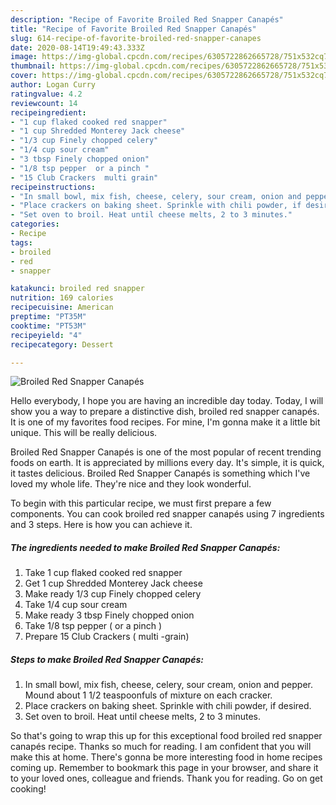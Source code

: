 ```yaml
---
description: "Recipe of Favorite Broiled Red Snapper Canapés"
title: "Recipe of Favorite Broiled Red Snapper Canapés"
slug: 614-recipe-of-favorite-broiled-red-snapper-canapes
date: 2020-08-14T19:49:43.333Z
image: https://img-global.cpcdn.com/recipes/6305722862665728/751x532cq70/broiled-red-snapper-canapes-recipe-main-photo.jpg
thumbnail: https://img-global.cpcdn.com/recipes/6305722862665728/751x532cq70/broiled-red-snapper-canapes-recipe-main-photo.jpg
cover: https://img-global.cpcdn.com/recipes/6305722862665728/751x532cq70/broiled-red-snapper-canapes-recipe-main-photo.jpg
author: Logan Curry
ratingvalue: 4.2
reviewcount: 14
recipeingredient:
- "1 cup flaked cooked red snapper"
- "1 cup Shredded Monterey Jack cheese"
- "1/3 cup Finely chopped celery"
- "1/4 cup sour cream"
- "3 tbsp Finely chopped onion"
- "1/8 tsp pepper  or a pinch "
- "15 Club Crackers  multi grain"
recipeinstructions:
- "In small bowl, mix fish, cheese, celery, sour cream, onion and pepper. Mound about 1 1/2 teaspoonfuls of mixture on each cracker."
- "Place crackers on baking sheet. Sprinkle with chili powder, if desired."
- "Set oven to broil. Heat until cheese melts, 2 to 3 minutes."
categories:
- Recipe
tags:
- broiled
- red
- snapper

katakunci: broiled red snapper 
nutrition: 169 calories
recipecuisine: American
preptime: "PT35M"
cooktime: "PT53M"
recipeyield: "4"
recipecategory: Dessert

---
```



![Broiled Red Snapper Canapés](https://img-global.cpcdn.com/recipes/6305722862665728/751x532cq70/broiled-red-snapper-canapes-recipe-main-photo.jpg)

Hello everybody, I hope you are having an incredible day today. Today, I will show you a way to prepare a distinctive dish, broiled red snapper canapés. It is one of my favorites food recipes. For mine, I'm gonna make it a little bit unique. This will be really delicious.

Broiled Red Snapper Canapés is one of the most popular of recent trending foods on earth. It is appreciated by millions every day. It's simple, it is quick, it tastes delicious. Broiled Red Snapper Canapés is something which I've loved my whole life. They're nice and they look wonderful.




To begin with this particular recipe, we must first prepare a few components. You can cook broiled red snapper canapés using 7 ingredients and 3 steps. Here is how you can achieve it.

<!--inarticleads1-->

##### The ingredients needed to make Broiled Red Snapper Canapés:

1. Take 1 cup flaked cooked red snapper
1. Get 1 cup Shredded Monterey Jack cheese
1. Make ready 1/3 cup Finely chopped celery
1. Take 1/4 cup sour cream
1. Make ready 3 tbsp Finely chopped onion
1. Take 1/8 tsp pepper ( or a pinch )
1. Prepare 15 Club Crackers ( multi -grain)




<!--inarticleads2-->

##### Steps to make Broiled Red Snapper Canapés:

1. In small bowl, mix fish, cheese, celery, sour cream, onion and pepper. Mound about 1 1/2 teaspoonfuls of mixture on each cracker.
1. Place crackers on baking sheet. Sprinkle with chili powder, if desired.
1. Set oven to broil. Heat until cheese melts, 2 to 3 minutes.




So that's going to wrap this up for this exceptional food broiled red snapper canapés recipe. Thanks so much for reading. I am confident that you will make this at home. There's gonna be more interesting food in home recipes coming up. Remember to bookmark this page in your browser, and share it to your loved ones, colleague and friends. Thank you for reading. Go on get cooking!
